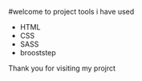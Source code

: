 #welcome to project
 tools i have used
   - HTML
   - CSS
   - SASS
   - brooststep

   Thank you for visiting my projrct